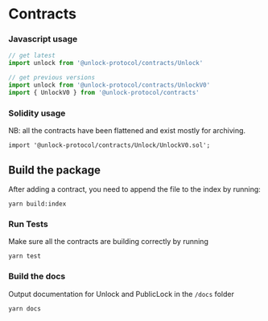 # Contracts

### Javascript usage

```js
// get latest
import unlock from '@unlock-protocol/contracts/Unlock'

// get previous versions
import unlock from '@unlock-protocol/contracts/UnlockV0'
import { UnlockV0 } from '@unlock-protocol/contracts'
```

### Solidity usage

NB: all the contracts have been flattened and exist mostly for archiving.

```solidity
import '@unlock-protocol/contracts/Unlock/UnlockV0.sol';
```

## Build the package

After adding a contract, you need to append the file to the index by running:

```
yarn build:index
```

### Run Tests

Make sure all the contracts are building correctly by running

```
yarn test
```

### Build the docs

Output documentation for Unlock and PublicLock in the `/docs` folder

```
yarn docs
```
